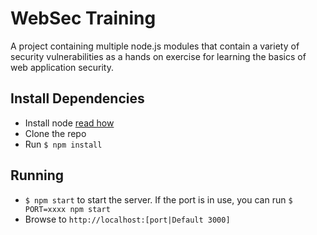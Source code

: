 # WebSec Training
A project containing multiple node.js modules that contain a variety of security vulnerabilities as a hands on exercise for learning the basics of web application security.

## Install Dependencies
 - Install node [read how](http://nodejs.org)
 - Clone the repo
 - Run `$ npm install`

## Running
 - `$ npm start` to start the server. If the port is in use, you can run `$ PORT=xxxx npm start`
 - Browse to `http://localhost:[port|Default 3000]`
